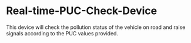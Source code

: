 # Real-time-PUC-Check-Device
This device will check the pollution status of the vehicle on road and raise signals according to the PUC values provided.
